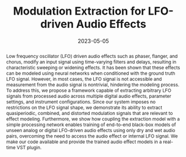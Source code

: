 ---
layout        : default-publication
title         : "Modulation Extraction for LFO-driven Audio Effects"
collection    : publications
permalink     : /publications/2023-05-22-mitcheltree2023lfo

abstract      : "Low frequency oscillator (LFO) driven audio effects such as phaser, flanger, and chorus, modify an input signal using time-varying filters and delays, resulting in characteristic sweeping or widening effects. It has been shown that these effects can be modeled using neural networks when conditioned with the ground truth LFO signal. However, in most cases, the LFO signal is not accessible and measurement from the audio signal is nontrivial, hindering the modeling process. To address this, we propose a framework capable of extracting arbitrary LFO signals from processed audio across multiple digital audio effects, parameter settings, and instrument configurations. Since our system imposes no restrictions on the LFO signal shape, we demonstrate its ability to extract quasiperiodic, combined, and distorted modulation signals that are relevant to effect modeling. Furthermore, we show how coupling the extraction model with a simple processing network enables training of end-to-end black-box models of unseen analog or digital LFO-driven audio effects using only dry and wet audio pairs, overcoming the need to access the audio effect or internal LFO signal. We make our code available and provide the trained audio effect models in a real-time VST plugin."

date            : 2023-05-05
venue           : 'DAFX 2023 - International Conference on Digital Audio Effects (DAFx23)'
paperurl        : '/files/mitcheltree2023lfo-paper.pdf'
image           : '/files/mitcheltree2023lfo-image.png'
imagewidth      : 80.0
poster          : 
presentation    : 
code            : 'https://github.com/christhetree/mod_extraction'
codename        : 'https://github.com/christhetree/mod_extraction'
data            : 
dataname        : 
webpage         : 'https://christhetr.ee/mod_extraction/'
webpagename     : 'https://christhetr.ee/mod_extraction/'
categories      : 
citation        : 'Mitcheltree, C., Steinmetz, C. J., Comunità, M., Reiss, J. D. <b>"Modulation Extraction for LFO-driven Audio Effects"</b> - <i>arXiv preprint arXiv:2305.13262</i>'
author_profile  : true
---